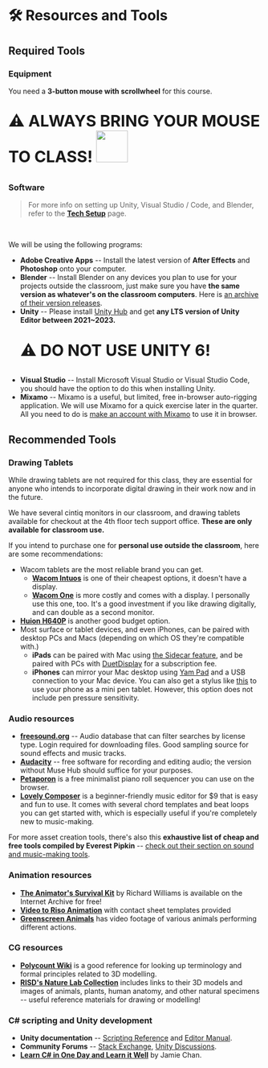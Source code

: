 
<!--jump to anchor tag adjusted to header height offset-->
<script>
// Get the header element
let header = document.querySelector('header');

// Get the height of the header
document.querySelectorAll('a[href^="#"]')
.forEach(function (anchor) {
    anchor.addEventListener('click', 
    function (event) {
        event.preventDefault();

        // Get the target element that 
        // the anchor link points to
        let target = document.querySelector(
            this.getAttribute('href')
        );
        
        let headerHeight = header.offsetHeight*2;
        
        let targetPosition = target
            .getBoundingClientRect().top - headerHeight;

        window.scrollTo({
            top: targetPosition + window.scrollY,
            behavior: 'smooth'
        });
    });
});

window.onload = function(e){
    var cell = document.getElementById('component-site-name');
    var caseId = cell.innerHTML;
    cell.innerHTML = '';
    var link = document.createElement('a');
    link.href = '../';
    link.appendChild(document.createTextNode(caseId));
    cell.appendChild(link);
}
</script>

# 🛠️ Resources and Tools

## Required Tools

### Equipment

You need a **3-button mouse with scrollwheel** for this course. 

<div class="assign"><p style="font-size:2.25em!important"><b>⚠️ ALWAYS BRING YOUR MOUSE TO CLASS! </b><img src="../img/your-mouse-that-you-didnt-bring-to-class.png" style="height:2em;"/></p></div>




### Software

> For more info on setting up Unity, Visual Studio / Code, and Blender, refer to the [**Tech Setup**](tech-setup.md) page.

<br>

We will be using the following programs:

- **Adobe Creative Apps** -- Install the latest version of **After Effects** and **Photoshop** onto your computer.
- **Blender** -- Install Blender on any devices you plan to use for your projects outside the classroom, just make sure you have **the same version as whatever's on the classroom computers**. Here is [an archive of their version releases](https://www.blender.org/download/releases/).
- **Unity** -- Please install [Unity Hub](https://unity.com/download) and get **any LTS version of Unity Editor between 2021~2023.** <br><div class="assign"><p style="font-size:2.25em!important"><b>⚠️ DO NOT USE UNITY 6!</b></p></div>
- **Visual Studio** -- Install Microsoft Visual Studio or Visual Studio Code, you should have the option to do this when installing Unity.
- **Mixamo** -- Mixamo is a useful, but limited, free in-browser auto-rigging application. We will use Mixamo for a quick exercise later in the quarter. All you need to do is [make an account with Mixamo](https://www.mixamo.com/#/) to use it in browser.

## Recommended Tools

### Drawing Tablets

While drawing tablets are not required for this class, they are essential for anyone who intends to incorporate digital drawing in their work now and in the future. 

We have several cintiq monitors in our classroom, and drawing tablets available for checkout at the 4th floor tech support office. **These are only available for classroom use.**

If you intend to purchase one for **personal use outside the classroom**, here are some recommendations: 

- Wacom tablets are the most reliable brand you can get. 
    - [**Wacom Intuos**](https://www.amazon.com/Wacom-Drawing-Software-Included-CTL4100/dp/B079HL9YSF/ref=sr_1_3?dchild=1&s=electronics&sr=1-3) is one of their cheapest options, it doesn't have a display. 
    - [**Wacom One**](https://www.wacom.com/en-us/products/pen-displays/wacom-one) is more costly and comes with a display. I personally use this one, too. It's a good investment if you like drawing digitally, and can double as a second monitor. 
- [**Huion H640P**](https://www.amazon.com/Inspiroy-H640P-Graphics-Battery-Free-Sensitivity/dp/B075T6MTJX/ref=sr_1_4?dchild=1&sr=8-4) is another good budget option. 
- Most surface or tablet devices, and even iPhones, can be paired with desktop PCs and Macs (depending on which OS they're compatible with.)
    - **iPads** can be paired with Mac using [the Sidecar feature](https://support.apple.com/en-us/102597), and be paired with PCs with [DuetDisplay](https://www.duetdisplay.com/use-ipad-as-second-monitor-for-mac-or-pc) for a subscription fee. 
    - **iPhones** can mirror your Mac desktop using [Yam Pad](https://www.yamdisplay.com/yampad/) and a USB connection to your Mac device. You can also get a stylus like [this](https://www.amazon.com/ORIbox-Stylus-Pen-Compatible-Smartphones/dp/B085FDR67C/ref=pb_allspark_session_sims_desktop_2?psc=1) to use your phone as a mini pen tablet. However, this option does not include pen pressure sensitivity. 

### Audio resources

- [**freesound.org**](https://freesound.org/) -- Audio database that can filter searches by license type. Login required for downloading files. Good sampling source for sound effects and music tracks.
- [**Audacity**](https://www.audacityteam.org/) -- free software for recording and editing audio; the version without Muse Hub should suffice for your purposes.
- [**Petaporon**](https://pixwlk.itch.io/petaporon) is a free minimalist piano roll sequencer you can use on the browser.  
- [**Lovely Composer**](https://1oogames.itch.io/lovely-composer) is a beginner-friendly music editor for $9 that is easy and fun to use. It comes with several chord templates and beat loops you can get started with, which is especially useful if you're completely new to music-making.

For more asset creation tools, there's also this **exhaustive list of cheap and free tools compiled by Everest Pipkin** -- [check out their section on sound and music-making tools](https://github.com/everestpipkin/tools-list?tab=readme-ov-file#sound--music).

### Animation resources

- [**The Animator's Survival Kit**](https://archive.org/details/TheAnimatorsSurvivalKitRichardWilliams/mode/2up) by Richard Williams is available on the Internet Archive for free! 
- [**Video to Riso Animation**](https://zinehug.com/Riso-Animation) with contact sheet templates provided
- [**Greenscreen Animals**](https://greenscreenanimals.com/footage) has video footage of various animals performing different actions. 

### CG resources

- [**Polycount Wiki**](http://wiki.polycount.com/) is a good reference for looking up terminology and formal principles related to 3D modelling. 
- [**RISD's Nature Lab Collection**](https://naturelab.risd.edu/collections/) includes links to their 3D models and images of animals, plants, human anatomy, and other natural specimens -- useful reference materials for drawing or modelling!


### C# scripting and Unity development

- **Unity documentation** -- [Scripting Reference](https://docs.unity3d.com/ScriptReference/index.html) and [Editor Manual](https://docs.unity3d.com/Manual/index.html).
- **Community Forums** -- [Stack Exchange](https://stackexchange.com/), [Unity Discussions](https://discussions.unity.com/).
- [**Learn C# in One Day and Learn it Well**](https://www.amazon.com/Learn-One-Day-Well-Hands/dp/1518800270) by Jamie Chan.

